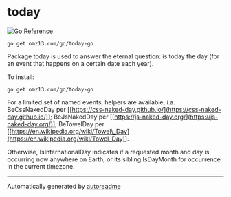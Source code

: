 # today
[![Go Reference](https://pkg.go.dev/badge/omz13.com/go/today-go.svg)](https://pkg.go.dev/omz13.com/go/today-go)

```shell
go get omz13.com/go/today-go
```


Package today is used to answer the eternal question: is today the day (for an event that happens on a certain date each year).

To install:

	go get omz13.com/go/today-go

For a limited set of named events, helpers are available, i.a. BeCssNakedDay per \[[https://css-naked-day.github.io/](https://css-naked-day.github.io/)]; BeJsNakedDay per \[[https://js-naked-day.org/](https://js-naked-day.org/)]; BeTowelDay per \[[https://en.wikipedia.org/wiki/Towel\_Day](https://en.wikipedia.org/wiki/Towel_Day)].

Otherwise, IsInternationalDay indicates if a requested month and day is occurring now anywhere on Earth, or its sibling IsDayMonth for occurrence in the current timezone.


---
Automatically generated by [autoreadme](https://github.com/jimmyfrasche/autoreadme)

